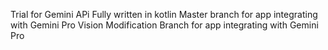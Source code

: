 Trial for Gemini APi 
Fully written in kotlin
Master branch for app integrating with Gemini Pro Vision
Modification Branch for app integrating with Gemini Pro
